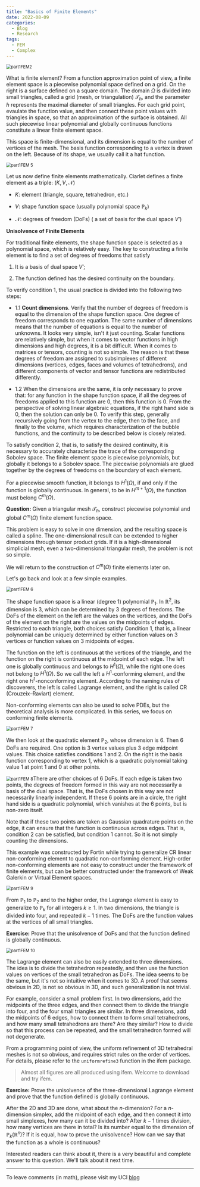 ```yaml
---
title: "Basics of Finite Elements"
date: 2022-08-09
categories:
  - Blog
  - Research
tags:
  - FEM
  - Complex
---
```


<img src="https://lyc102.github.io/camtips/assets/images/part1FEM2.png" alt="part1FEM2" style="zoom:80%;" />



What is finite element? From a function approximation point of view, a finite element space is a piecewise polynomial space defined on a grid. On the right is a surface defined on a square domain. The domain $\Omega$ is divided into small triangles, called a grid (mesh, or triangulation) $\mathcal{T}_{h}$, and the parameter $h$ represents the maximal diameter of small triangles. For each grid point, evaulate the function value, and then connect these point values with triangles in space, so that an approximation of the surface is obtained. All such piecewise linear polynomial and globally continuous functions constitute a linear finite element space.

This space is finite-dimensional, and its dimension is equal to the number of vertices of the mesh. The basis function corresponding to a vertex is drawn on the left. Because of its shape, we usually call it a hat function.

<img src="https://lyc102.github.io/camtips/assets/images/part1FEM 5.png" alt="part1FEM 5" style="zoom:80%;" />

Let us now define finite elements mathematically. Ciarlet defines a finite element as a triple: $(K,V,\mathcal{N})$

-   $K$: element (triangle, square, tetrahedron, etc.)

-   $V$: shape function space (usually polynomial space $\mathbb{P}_{k}$)

-   $\mathcal{N}$: degrees of freedom (DoFs) ( a set of basis for the dual space $V’$)

**Unisolvence of Finite Elements**

For traditional finite elements, the shape function space is selected as a polynomial space, which is relatively easy. The key to constructing a finite element is to find a set of degrees of freedoms that satisfy

1.  It is a basis of dual space $V’$;

2.  The function defined has the desired continuity on the boundary.

To verify condition 1, the usual practice is divided into the following two steps:

-   1.1 **Count dimensions**. Verify that the number of degrees of freedom is equal to the dimension of the shape function space. One degree of freedom corresponds to one equation. The same number of dimensions means that the number of equations is equal to the number of unknowns. It looks very simple, isn't it just counting. Scalar functions are relatively simple, but when it comes to vector functions in high dimensions and high degrees, it is a bit difficult. When it comes to matrices or tensors, counting is not so simple. The reason is that these degrees of freedom are assigned to subsimplexes of different dimensions (vertices, edges, faces and volumes of tetrahedrons), and different components of vector and tensor functions are redistributed differently.

-   1.2 When the dimensions are the same, it is only necessary to prove that: for any function in the shape function space, if all the degrees of freedoms applied to this function are 0, then this function is 0. From the perspective of solving linear algebraic equations, if the right hand side is 0, then the solution can only be 0. To verify this step, generally recursively going from the vertex to the edge, then to the face, and finally to the volume, which requires characterization of the bubble functions, and the continuity to be described below is closely related.

To satisfy condition 2, that is, to satisfy the desired continuity, it is necessary to accurately characterize the trace of the corresponding Sobolev space. The finite element space is piecewise polynomials, but globally it belongs to a Sobolev space. The piecewise polynomials are glued together by the degrees of freedoms on the boundary of each element.

For a piecewise smooth function, it belongs to $H^{1}(\Omega)$, if and only if the function is globally continuous. In general, to be in $H^{m + 1}(\Omega)$, the function must belong $C^{m}(\Omega)$.

**Question:** Given a triangular mesh $\mathcal T_h$, construct piecewise polynomial and global $C^{m}(\Omega)$ finite element function space.

This problem is easy to solve in one dimension, and the resulting space is called a spline. The one-dimensional result can be extended to higher dimensions through tensor product grids. If it is a high-dimensional simplicial mesh, even a two-dimensional triangular mesh, the problem is not so simple. 

We will return to the construction of $C^{m}(\Omega)$ finite elements later on.

Let's go back and look at a few simple examples.

<img src="https://lyc102.github.io/camtips/assets/images/part1FEM 6.png" alt="part1FEM 6" style="zoom:80%;" />

The shape function space is a linear (degree 1) polynomial $\mathbb{P}_{1}$. In $\mathbb R^2$, its dimension is 3, which can be determined by 3 degrees of freedoms. The DoFs of the element on the left are the values on the vertices, and the DoFs of the element on the right are the values on the midpoints of edges. Restricted to each triangle, both choices satisfy Condition 1, that is, a linear polynomial can be uniquely determined by either function values on 3 vertices or function values on 3 midpoints of edges.

The function on the left is continuous at the vertices of the triangle, and the function on the right is continuous at the midpoint of each edge. The left one is globally continuous and belongs to $H^{1}(\Omega)$, while the right one does not belong to $H^{1}(\Omega)$. So we call the left a $H^{1}$-conforming element, and the right one $H^{1}$-nonconforming element. According to the naming rules of discoverers, the left is called Lagrange element, and the right is called CR (Crouzeix–Raviart) element.

Non-conforming elements can also be used to solve PDEs, but the theoretical analysis is more complicated. In this series, we focus on conforming finite elements.

<img src="https://lyc102.github.io/camtips/assets/images/part1FEM 7.png" alt="part1FEM 7" style="zoom:80%;" />

We then look at the quadratic element $\mathbb{P}_{2}$, whose dimension is 6. Then 6 DoFs are required. One option is 3 vertex values plus 3 edge midpoint values. This choice satisfies conditions 1 and 2. On the right is the basis function corresponding to vertex 1, which is a quadratic polynomial taking value 1 at point 1 and 0 at other points.

<img src="https://lyc102.github.io/camtips/assets/images/part1FEM 8.png" alt="part1FEM 8" style="zoom:80%;" />There are other choices of 6 DoFs. If each edge is taken two points, the degrees of freedom formed in this way are not necessarily a basis of the dual space. That is, the DoFs chosen in this way are not necessarily linearly independent. If these 6 points are in a circle, the right hand side is a quadratic polynomial, which vanishes at the 6 points, but is non-zero itself.

Note that if these two points are taken as Gaussian quadrature points on the edge, it can ensure that the function is continuous across edges. That is, condition 2 can be satisfied, but condition 1 cannot. So it is not simply counting the dimensions.

This example was constructed by Fortin while trying to generalize CR linear non-conforming element to quadratic non-conforming element. High-order non-conforming elements are not easy to construct under the framework of finite elements, but can be better constructed under the framework of Weak Galerkin or Virtual Element spaces.

<img src="https://lyc102.github.io/camtips/assets/images/part1FEM 9.png" alt="part1FEM 9" style="zoom:80%;" />

From $\mathbb P_1$ to $\mathbb P_2$ and to the higher order, the Lagrange element is easy to generalize to $\mathbb{P}_{k}$ for all integers $k\geq 1$. In two dimensions, the triangle is divided into four, and repeated $k-1$ times. The DoFs are the function values at the vertices of all small triangles.

**Exercise:** Prove that the unisolvence of DoFs and that the function defined is globally continuous.

<img src="https://lyc102.github.io/camtips/assets/images/part1FEM 10.png" alt="part1FEM 10" style="zoom:80%;" />

The Lagrange element can also be easily extended to three dimensions. The idea is to divide the tetrahedron repeatedly, and then use the function values on vertices of the small tetrahedron as DoFs. The idea seems to be the same, but it's not so intuitive when it comes to 3D. A proof that seems obvious in 2D, is not so obvious in 3D, and such generalization is not trivial.

For example, consider a small problem first. In two dimensions, add the midpoints of the three edges, and then connect them to divide the triangle into four, and the four small triangles are similar. In three dimensions, add the midpoints of 6 edges, how to connect them to form small tetrahedrons, and how many small tetrahedrons are there? Are they similar? How to divide so that this process can be repeated, and the small tetrahedron formed will not degenerate.

From a programming point of view, the uniform refinement of 3D tetrahedral meshes is not so obvious, and requires strict rules on the order of vertices. For details, please refer to the `uniformrefine3` function in the ifem package.

> Almost all figures are all produced using ifem. Welcome to download and try ifem.

**Exercise:** Prove the unisolvence of the three-dimensional Lagrange element and prove that the function defined is globally continuous.

After the 2D and 3D are done, what about the $n$-dimension? For a $n$-dimension simplex, add the midpoint of each edge, and then connect it into small simplexes, how many can it be divided into? After $k-1$ times  division, how many vertices are there in total? Is its number equal to the dimension of $\mathbb{P}_{k}(\mathbb{R}^{n})$? If it is equal, how to prove the unisolvence? How can we say that the function as a whole is continuous?

Interested readers can think about it, there is a very beautiful and complete answer to this question. We'll talk about it next time.

---

To leave comments (in math), please visit my UCI [blog](https://sites.uci.edu/camtips/2022/08/09/finite-element-complex/)
